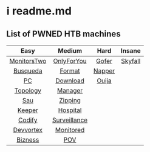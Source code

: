 # ℹ readme.md

## List of PWNED HTB machines

|                     Easy                     |                      Medium                      |                Hard                |                 Insane                 |
| :------------------------------------------: | :----------------------------------------------: | :--------------------------------: | :------------------------------------: |
| [MonitorsTwo](easy\_machines.md#monitorstwo) |   [OnlyForYou](medium\_machines.md#onlyforyou)   |  [Gofer](hard\_machines.md#gofer)  | [Skyfall](insane\_machines.md#skyfall) |
|    [Busqueda](easy\_machines.md#busqueda)    |       [Format](medium\_machines.md#format)       | [Napper](hard\_machines.md#napper) |                                        |
|          [PC](easy\_machines.md#pc)          |     [Download](medium\_machines.md#download)     |  [Ouija](hard\_machines.md#ouija)  |                                        |
|    [Topology](easy\_machines.md#topology)    |      [Manager](medium\_machines.md#manager)      |                                    |                                        |
|         [Sau](easy\_machines.md#sau)         |      [Zipping](medium\_machines.md#zipping)      |                                    |                                        |
|      [Keeper](easy\_machines.md#keeper)      |     [Hospital](medium\_machines.md#hospital)     |                                    |                                        |
|      [Codify](easy\_machines.md#codify)      | [Surveillance](medium\_machines.md#surveillance) |                                    |                                        |
|   [Devvortex](easy\_machines.md#devvortex)   |    [Monitored](medium\_machines.md#monitored)    |                                    |                                        |
|     [Bizness](easy\_machines.md#bizness)     |          [POV](medium\_machines.md#pov)          |                                    |                                        |


